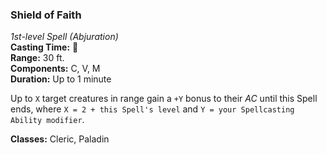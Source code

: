 ### Shield of Faith
*1st-level Spell (Abjuration)*  
**Casting Time:** 🔷  
**Range:** 30 ft.  
**Components:** C, V, M  
**Duration:** Up to 1 minute  

Up to `X` target creatures in range gain a `+Y` bonus to their *AC* until this Spell ends, where `X = 2 + this Spell's level` and `Y = your Spellcasting Ability modifier`.

**Classes:** Cleric, Paladin
